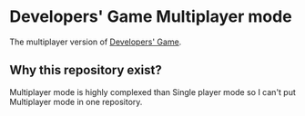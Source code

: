 # Developers' Game Multiplayer mode
The multiplayer version of [Developers' Game](https://githubfast.com/g1thubhack3r/DevelopersGame).  
## Why this repository exist?
Multiplayer mode is highly complexed than Single player mode so I can't put Multiplayer mode in one repository.  
